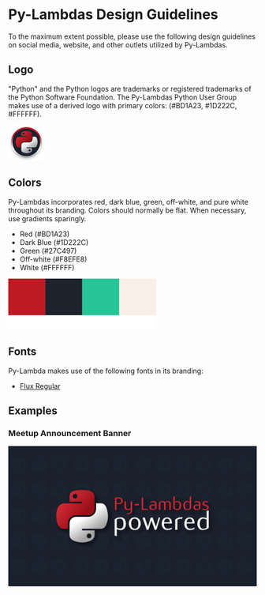 # Py-Lambdas Design Guidelines

To the maximum extent possible, please use the following design guidelines on social media, website, and other outlets utilized by Py-Lambdas. 

## Logo
"Python" and the Python logos are trademarks or registered trademarks of the Python Software Foundation. The Py-Lambdas Python User Group makes use of a derived logo with primary colors: (#BD1A23, #1D222C, #FFFFFF).

<img src="./logos/circle_logo.svg" width="72">

## Colors

Py-Lambdas incorporates red, dark blue, green, off-white, and pure white throughout its branding. Colors should normally be flat. When necessary, use gradients sparingly.

- Red (#BD1A23)
- Dark Blue (#1D222C)
- Green (#27C497)
- Off-white (#F8EFE8)
- White (#FFFFFF)
<img src="./colors/colors.svg" width="300">

## Fonts
Py-Lambda makes use of the following fonts in its branding:

- [Flux Regular](https://fontsgeek.com/fonts/Flux-Regular)

## Examples

### Meetup Announcement Banner
<img src="./logos/meetup_announcement.png" width="800">
